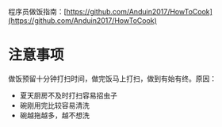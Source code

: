 
程序员做饭指南：[https://github.com/Anduin2017/HowToCook](https://github.com/Anduin2017/HowToCook)

# 注意事项

做饭预留十分钟打扫时间，做完饭马上打扫，做到有始有终。原因：
- 夏天厨房不及时打扫容易招虫子
- 碗刚用完比较容易清洗
- 碗越拖越多，越不想洗